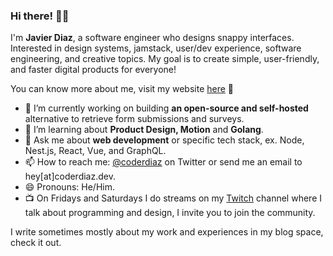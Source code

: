### Hi there! 👋🏽

I'm **Javier Diaz**, a software engineer who designs snappy interfaces. Interested in design systems, jamstack, user/dev experience, software engineering, and creative topics. My goal is to create simple, user-friendly, and faster digital products for everyone!

You can know more about me, visit my website [here](https://coderdiaz.dev/sobre-mi) 📖 

- 🔭 I’m currently working on building **an open-source and self-hosted** alternative to retrieve form submissions and surveys.
- 🌱 I’m learning about **Product Design, Motion** and **Golang**.
- 💬 Ask me about **web development** or specific tech stack, ex. Node, Nest.js, React, Vue, and GraphQL.
- 📫 How to reach me: [@coderdiaz](https://twitter.com/coderdiaz) on Twitter or send me an email to hey[at]coderdiaz.dev.
- 😄 Pronouns: He/Him.
- 📺 On Fridays and Saturdays I do streams on my [Twitch](https://twitch.tv/coderdiaz) channel where I talk about programming and design, I invite you to join the community.

I write sometimes mostly about my work and experiences in my blog space, check it out.
